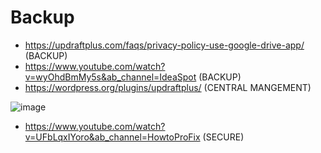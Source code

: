 # Backup
- https://updraftplus.com/faqs/privacy-policy-use-google-drive-app/ (BACKUP)
- https://www.youtube.com/watch?v=wyOhdBmMy5s&ab_channel=IdeaSpot  (BACKUP)
- https://wordpress.org/plugins/updraftplus/ (CENTRAL MANGEMENT)

![image](https://github.com/user-attachments/assets/f0edbec6-38bd-48c9-8b4e-841987366a43)

- https://www.youtube.com/watch?v=UFbLqxIYoro&ab_channel=HowtoProFix (SECURE)
